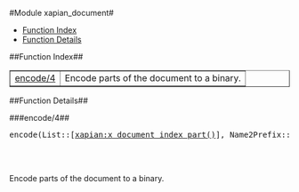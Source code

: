 

#Module xapian_document#
* [Function Index](#index)
* [Function Details](#functions)




<a name="index"></a>

##Function Index##


<table width="100%" border="1" cellspacing="0" cellpadding="2" summary="function index"><tr><td valign="top"><a href="#encode-4">encode/4</a></td><td>Encode parts of the document to a binary.</td></tr></table>


<a name="functions"></a>

##Function Details##

<a name="encode-4"></a>

###encode/4##




<pre>encode(List::[<a href="xapian.md#type-x_document_index_part">xapian:x_document_index_part()</a>], Name2Prefix::<a href="orddict.md#type-orddict">orddict:orddict()</a>, Name2Slot::<a href="orddict.md#type-orddict">orddict:orddict()</a>, Value2TypeArray::array()) -> binary()</pre>
<br></br>




Encode parts of the document to a binary.